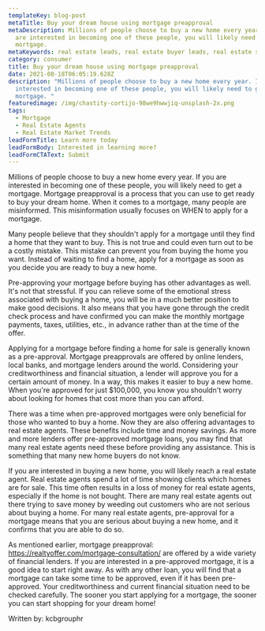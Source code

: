 ```yaml
---
templateKey: blog-post
metaTitle: Buy your dream house using mortgage preapproval
metaDescription: Millions of people choose to buy a new home every year. If you
  are interested in becoming one of these people, you will likely need to get a
  mortgage.
metaKeywords: real estate leads, real estate buyer leads, real estate seller leads
category: consumer
title: Buy your dream house using mortgage preapproval
date: 2021-08-18T06:05:19.628Z
description: "Millions of people choose to buy a new home every year. If you are
  interested in becoming one of these people, you will likely need to get a
  mortgage. "
featuredimage: /img/chastity-cortijo-98we9hwwjiq-unsplash-2x.png
tags:
  - Mortgage
  - Real Estate Agents
  - Real Estate Market Trends
leadFormTitle: Learn more today
leadFormBody: Interested in learning more?
leadFormCTAText: Submit
---
```

Millions of people choose to buy a new home every year. If you are interested in becoming one of these people, you will likely need to get a mortgage. Mortgage preapproval is a process that you can use to get ready to buy your dream home. When it comes to a mortgage, many people are misinformed. This misinformation usually focuses on WHEN to apply for a mortgage.

Many people believe that they shouldn't apply for a mortgage until they find a home that they want to buy. This is not true and could even turn out to be a costly mistake. This mistake can prevent you from buying the home you want. Instead of waiting to find a home, apply for a mortgage as soon as you decide you are ready to buy a new home.

Pre-approving your mortgage before buying has other advantages as well. It's not that stressful. If you can relieve some of the emotional stress associated with buying a home, you will be in a much better position to make good decisions. It also means that you have gone through the credit check process and have confirmed you can make the monthly mortgage payments, taxes, utilities, etc., in advance rather than at the time of the offer.

Applying for a mortgage before finding a home for sale is generally known as a pre-approval. Mortgage preapprovals  are offered by online lenders, local banks, and mortgage lenders around the world. Considering your creditworthiness and financial situation, a lender will approve you for a certain amount of money. In a way, this makes it easier to buy a new home. When you're approved for just $100,000, you know you shouldn't worry about looking for homes that cost more than you can afford.

There was a time when pre-approved mortgages were only beneficial for those who wanted to buy a home. Now they are also offering advantages to real estate agents. These benefits include time and money savings. As more and more lenders offer pre-approved mortgage loans, you may find that many real estate agents need these before providing any assistance. This is something that many new home buyers do not know.

If you are interested in buying a new home, you will likely reach a real estate agent. Real estate agents spend a lot of time showing clients which homes are for sale. This time often results in a loss of money for real estate agents, especially if the home is not bought. There are many real estate agents out there trying to save money by weeding out customers who are not serious about buying a home. For many real estate agents, pre-approval for a mortgage means that you are serious about buying a new home, and it confirms that you are able to do so.

As mentioned earlier, mortgage preapproval: https://realtyoffer.com/mortgage-consultation/ are offered by a wide variety of financial lenders. If you are interested in a pre-approved mortgage, it is a good idea to start right away. As with any other loan, you will find that a mortgage can take some time to be approved, even if it has been pre-approved. Your creditworthiness and current financial situation need to be checked carefully. The sooner you start applying for a mortgage, the sooner you can start shopping for your dream home!

Written by: kcbgrouphr